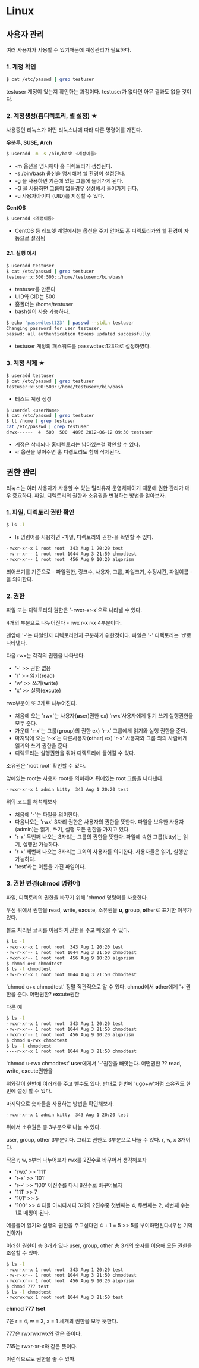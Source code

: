 # Linux

## 사용자 관리

여러 사용자가 사용할 수 있기때문에 계정관리가 필요하다.

### 1. 계정 확인

```bash
$ cat /etc/passwd | grep testuser
```
testuser 계정이 있는지 확인하는 과정이다. testuser가 없다면 아무 결과도 없을 것이다.

### 2. 계정생성(홈디렉토리, 셸 설정) ★
사용중인 리눅스가 어떤 리눅스냐에 따라 다른 명령어를 가진다.

**우분투, SUSE, Arch**
```bash
$ useradd -m -s /bin/bash <계정이름>
```
- -m 옵션을 명시해야 홈 디렉토리가 생성된다.
- -s /bin/bash 옵션을 명시해야 쉘 환경이 설정된다.
- -g <groupName> 을 사용하면 기존에 있는 그룹에 들어가게 된다.
- -G <groupName> 을 사용하면 그룹이 없을경우 생성해서 들어가게 된다.
- -u <UID> 사용자아이디 (UID)를 지정할 수 있다.

**CentOS**
```bash
$ useradd <계정이름>
```
- CentOS 등 레드햇 계열에서는 옵션을 주지 안아도 홈 디렉토리가와 쉘 환경이 자동으로 설정됨

#### 2.1. 실행 예시
```bash
$ useradd testuser
$ cat /etc/passwd | grep testuser
testuser:x:500:500::/home/testuser:/bin/bash
```
- testuser를 만든다
- UID와 GID는 500
- 홈폴더는 /home/testuser
- bash셸이 사용 가능하다.

```bash
$ echo 'passwdtest123' | passwd --stdin testuser
Changing password for user testuser.
passwd: all authentication tokens updated successfully.
```
- testuser 계정의 패스워드를 passwdtest123으로 설정하였다.


### 3. 계정 삭제 ★
```bash
$ useradd testuser
$ cat /etc/passwd | grep testuser
testuser:x:500:500::/home/testuser:/bin/bash
```
- 테스트 계정 생성


```bash
$ userdel <userName>
$ cat /etc/passwd | grep testuser
$ ll /home | grep testuser
cat /etc/passwd | grep testuser
drwx------  4  500  500  4096 2012-06-12 09:30 testuser
```
- 계정은 삭제되나 홈디렉토리는 남아있는걸 확인할 수 있다.
- -r 옵션을 넣어주면 홈 디렙토리도 함께 삭제된다.


## 권한 관리

리눅스는 여러 사용자가 사용할 수 있는 멀티유저 운영체제이기 때문에 권한 관리가 매우 중요하다.
파일, 디렉토리의 권한과 소유권을 변경하는 방법을 알아보자.

### 1. 파일, 디렉토리 권한 확인

```bash
$ ls -l
```
- ls 명령어를 사용하면 -파일, 디렉토리의 권한-을 확인할 수 있다.

```bash
-rwxr-xr-x 1 root root  343 Aug 1 20:20 test
-rw-r-xr-- 1 root root 1044 Aug 3 21:50 chmodtest
-rwxr-xr-- 1 root root  456 Aug 9 10:20 algorism
```
띄어쓰기를 기준으로 - 파일권한, 링크수, 사용자, 그룹, 파일크기, 수정시간, 파일이름 -을 의미한다.

### 2. 권한

파일 또는 디렉토리의 권한은 '-rwxr-xr-x'으로 나타낼 수 있다.

4개의 부분으로 나누어진다 - rwx r-x r-x 4부분이다.

맨앞에 '-'는 파일인지 디렉토리인지 구분하기 위한것이다. 파일은 '-' 디렉토리는 'd'로 나타낸다.

다음 rwx는 각각의 권한을 나타낸다. 
- '-' >> 권한 없음
- 'r' >> 읽기(**r**ead)
- 'w' >> 쓰기(**w**rite)
- 'x' >> 실행(e**x**cute)

rwx부분이 또 3개로 나누어진다.

- 처음에 오는 'rwx'는 사용자(**u**ser)권한 ex) 'rwx'사용자에게 읽기 쓰기 실행권한을 모두 준다.
- 가운데 'r-x'는 그룹(**g**roup)의 권한 ex) 'r-x' 그룹에게 읽기와 실행 권한을 준다.
- 마지막에 오는 'r-x'는 다른사용자(**o**ther)   ex) 'r-x' 사용자와 그룹 외의 사람에게 읽기와 쓰기 권한을 준다.
- 디렉토리는 실행권한을 줘야 디렉토리에 들어갈 수 있다.

소유권은 'root root' 확인할 수 있다. 

앞에있는 root는 사용자 root를 의미하며 뒤에있는 root 그룹을 나타낸다.

```bash
-rwxr-xr-x 1 admin kitty  343 Aug 1 20:20 test
```
위의 코드를 해석해보자 
- 처음에 '-'는 파일을 의미한다.
- 다음나오는 'rwx' 3자리 권한은 사용자의 권한을 뜻한다. 파일을 보유한 사용자(admin)는 읽기, 쓰기, 실행 모든 권한을 가지고 있다.
- 'r-x' 두번째 나오는 3자리는 그룹의 권한을 뜻한다. 파일에 속한 그룹(kitty)는 읽기, 실행만 가능하다.
- 'r-x' 세번째 나오는 3자리는 그외의 사용자를 의미한다. 사용자들은 읽기, 실행만 가능하다.
- 'test'라는 이름을 가진 파일이다.


### 3. 권한 변경(chmod 명령어)

파일, 디렉토리의 권한을 바꾸기 위해 'chmod'명령어를 사용한다.

우선 위에서 권한을 **r**ead, **w**rite, e**x**cute, 소유권을 **u**, **g**roup, **o**ther로 표기한 이유가 있다.

볼드 처리된 글씨를 이용하여 권한을 주고 빼앗을 수 있다.


```bash
$ ls -l
-rwxr-xr-x 1 root root  343 Aug 1 20:20 test
-rw-r-xr-- 1 root root 1044 Aug 3 21:50 chmodtest
-rwxr-xr-- 1 root root  456 Aug 9 10:20 algorism
$ chmod o+x chmodtest
$ ls -l chmodtest
-rw-r-xr-x 1 root root 1044 Aug 3 21:50 chmodtest
```

'chmod o+x chmodtest'
정말 직관적으로 알 수 있다. chmod에서 **o**ther에게 '+'권한을 준다. 어떤권한? e**x**cute권한 

다른 예
```bash
$ ls -l
-rwxr-xr-x 1 root root  343 Aug 1 20:20 test
-rw-r-xr-- 1 root root 1044 Aug 3 21:50 chmodtest
-rwxr-xr-- 1 root root  456 Aug 9 10:20 algorism
$ chmod u-rwx chmodtest
$ ls -l chmodtest
----r-xr-x 1 root root 1044 Aug 3 21:50 chmodtest
```
'chmod u-rwx chmodtest'
**u**ser에게서 '-'권한을 빼앗는다. 어떤권한 ?? **r**ead, **w**rite, e**x**cute권한을 

위와같이 한번에 여러개를 주고 뺄수도 있다. 반대로 한번에 'ugo+w'처럼 소유권도 한번에 설정 할 수 있다.


마지막으로 숫자들을 사용하는 방법을 확인해보자.

```bash
-rwxr-xr-x 1 admin kitty  343 Aug 1 20:20 test
```

위에서 소유권은 총 3부분으로 나눌 수 있다.

user, group, other 3부분이다. 그리고 권한도 3부분으로 나눌 수 있다. r, w, x 3개이다.

작은 r, w, x부터 나누어보자 
rwx를 2진수로 바꾸어서 생각해보자
- 'rwx' >> '111'
- 'r-x' >> '101'
- 'r--' >> '100'
이진수를 다시 8진수로 바꾸어보자
- '111' >> 7
- '101' >> 5
- '100' >> 4
다들 아시다시피 3개의 2진수중 첫번째는 4, 두번째는 2, 세번째 수는 1로 매핑이 된다.

예를들어 읽기와 실행의 권한을 주고싶다면 4 + 1 = 5 >> 5를 부여하면된다.(우선 기억만하자)

이러한 권한이 총 3개가 있다 user, group, other 총 3개의 숫자를 이용해 모든 권한을 조절할 수 있따.

```bash
$ ls -l
-rwxr-xr-x 1 root root  343 Aug 1 20:20 test
-rw-r-xr-- 1 root root 1044 Aug 3 21:50 chmodtest
-rwxr-xr-- 1 root root  456 Aug 9 10:20 algorism
$ chmod 777 test
$ ls -l chmodtest
-rwxrwxrwx 1 root root 1044 Aug 3 21:50 test
```

**chmod 777 tset**

7은 r = 4, w = 2, x = 1 세개의 권한을 모두 뜻한다.

777은 rwxrwxrwx와 같은 뜻이다.

755는 rwxr-xr-x와 같은 뜻이다.

이런식으로도 권한을 줄 수 있따.
